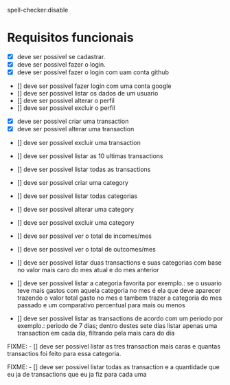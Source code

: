 spell-checker:disable

# Requisitos funcionais

- [x] deve ser possivel se cadastrar.
- [x] deve ser possivel fazer o login.
- [x] deve ser possivel fazer o login com uam conta github

- [] deve ser possivel fazer login com uma conta google
- [] deve ser possivel listar os dados de um usuario
- [] deve ser possivel alterar o perfil
- [] deve ser possivel excluir o perfil

- [x] deve ser possivel criar uma transaction
- [x] deve ser possivel alterar uma transaction
- [] deve ser possivel excluir uma transaction
- [] deve ser possivel listar as 10 ultimas transactions
- [] deve ser possivel listar todas as transactions

- [] deve ser possivel criar uma category
- [] deve ser possivel listar todas categorias
- [] deve ser possivel alterar uma category
- [] deve ser possivel excluir uma category

- [] deve ser possivel ver o total de incomes/mes
- [] deve ser possivel ver o total de outcomes/mes

- [] deve ser possivel listar duas transactions e suas categorias com base no valor mais caro do mes atual e do mes anterior

- [] deve ser possivel listar a categoria favorita por exemplo.: se o usuario teve mais gastos com aquela categoria no mes é ela que deve aparecer trazendo o valor total gasto no mes e tambem trazer a categoria do mes passado e um comparativo percentual para mais ou menos

- [] deve ser possivel listar as transactions de acordo com um periodo por exemplo.: periodo de 7 dias; dentro destes sete dias listar apenas uma transaction em cada dia, filtrando pela mais cara do dia

FIXME: - [] deve ser possivel listar as tres transaction mais caras e quantas transactios foi feito para essa categoria.

FIXME: - [] deve ser possivel listar todas as transaction e a quantidade que eu ja de transactions que eu ja fiz para cada uma
